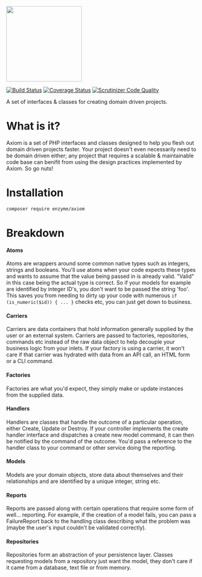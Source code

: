 <img src="https://cloud.githubusercontent.com/assets/2805249/12291425/e1430a16-ba32-11e5-950e-7887df7a75e9.png" width="200">

[![Build Status](https://travis-ci.org/enzyme/axiom.svg?branch=master)](https://travis-ci.org/enzyme/axiom)
[![Coverage Status](https://coveralls.io/repos/enzyme/axiom/badge.svg?branch=master&service=github)](https://coveralls.io/github/enzyme/axiom?branch=master)
[![Scrutinizer Code Quality](https://scrutinizer-ci.com/g/enzyme/axiom/badges/quality-score.png?b=master)](https://scrutinizer-ci.com/g/enzyme/axiom/?branch=master)

A set of interfaces & classes for creating domain driven projects.

# What is it?

Axiom is a set of PHP interfaces and classes designed to help you flesh out domain driven projects faster. Your project doesn't even necessarily need to be domain driven either; any project that requires a scalable & maintainable code base can benifit from using the design practices implemented by Axiom. So go nuts!

# Installation

```bash
composer require enzyme/axiom
```

# Breakdown

#### Atoms

Atoms are wrappers around some common native types such as integers, strings and booleans. You'll use atoms when your code expects these types and wants to assume that the value being passed in is already valid. "Valid" in this case being the actual type is correct. So if your models for example are identified by integer ID's, you don't want to be passed the string 'foo'. This saves you from needing to dirty up your code with numerous `if (is_numeric($id)) { ... }` checks etc, you can just get down to business.

#### Carriers

Carriers are data containers that hold information generally supplied by the user or an external system. Carriers are passed to factories, repositories, commands etc instead of the raw data object to help decouple your business logic from your inlets. If your factory is using a carrier, it won't care if that carrier was hydrated with data from an API call, an HTML form or a CLI command.

#### Factories

Factories are what you'd expect, they simply make or update instances from the supplied data.

#### Handlers

Handlers are classes that handle the outcome of a particular operation, either Create, Update or Destroy. If your controller implements the create handler interface and dispatches a create new model command, it can then be notified by the command of the outcome. You'd pass a reference to the handler class to your command or other service doing the reporting.

#### Models

Models are your domain objects, store data about themselves and their relationships and are identified by a unique integer, string etc.

#### Reports

Reports are passed along with certain operations that require some form of well... reporting. For example, if the creation of a model fails, you can pass a FailureReport back to the handling class describing what the problem was (maybe the user's input couldn't be validated correctly).

#### Repositories

Repositories form an abstraction of your persistence layer. Classes requesting models from a repository just want the model, they don't care if it came from a database, text file or from memory.
